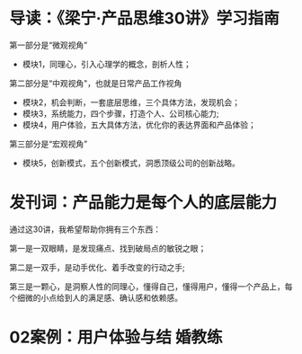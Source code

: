 # 导读：《梁宁·产品思维30讲》学习指南

第一部分是“微观视角”

- 模块1，同理心，引入心理学的概念，剖析人性；

第二部分是“中观视角"，也就是日常产品工作视角

- 模块2，机会判断，一套底层思维，三个具体方法，发现机会；
- 模块3，系统能力，四个步骤，打造个人、公司核心能力;
- 模块4，用户体验，五大具体方法，优化你的表达界面和产品体验；

第三部分是“宏观视角”

- 模块5，创新模式，五个创新模式，洞悉顶级公司的创新战略。

# 发刊词：产品能力是每个人的底层能力

通过这30讲，我希望帮助你拥有三个东西：

第一是一双眼睛，是发现痛点、找到破局点的敏锐之眼；

第二是一双手，是动手优化、着手改变的行动之手;

第三是一颗心，是洞察人性的同理心，懂得自己，懂得用户，懂得一个产品上，每个细微的小点给到人的满足感、确认感和依赖感。

# 02案例：用户体验与结 婚教练



































